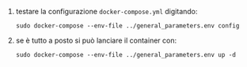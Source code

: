 1. testare la configurazione `docker-compose.yml` digitando:
   ```
   sudo docker-compose --env-file ../general_parameters.env config
   ```
2. se è tutto a posto si può lanciare il container con:
   ```
   sudo docker-compose --env-file ../general_parameters.env up -d
   ```
